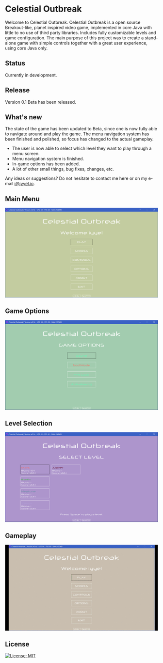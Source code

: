 # Celestial Outbreak

Welcome to Celestial Outbreak. Celestial Outbreak is a open source Breakout-like, planet inspired video game, implemented in core Java with little to no use of third party libraries. Includes fully customizable levels and game configuration. The main purpose of this project was to create a stand-alone game with simple controls together with a great user experience, using core Java only.

## Status
Currently in development.

## Release
Version 0.1 Beta has been released.

## What's new
The state of the game has been updated to Beta, since one is now fully able to navigate around and play the game. The menu navigation system has been finished and polished, so focus has changed to the actual gameplay.

* The user is now able to select which level they want to play through a menu screen.
* Menu navigation system is finished.
* In-game options has been added.
* A lot of other small things, bug fixes, changes, etc.

Any ideas or suggestions? Do not hesitate to contact me here or on my e-mail i@iyyel.io.

## Main Menu
![Main Menu](img/welcome_screen.png)

## Game Options
![GameOptions](img/game_options.png)

## Level Selection
![LevelSelect](img/select_level.png)

## Gameplay
![Gameplay](img/gameplay.gif)

## License 
[![License: MIT](https://img.shields.io/badge/License-MIT-yellow.svg)](LICENSE.md)